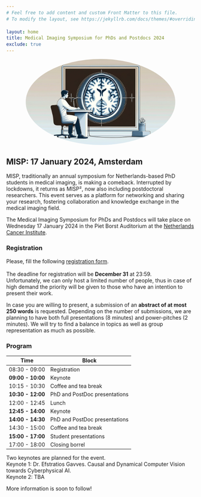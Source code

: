 ```yaml
---
# Feel free to add content and custom Front Matter to this file.
# To modify the layout, see https://jekyllrb.com/docs/themes/#overriding-theme-defaults

layout: home
title: Medical Imaging Symposium for PhDs and Postdocs 2024
exclude: true
---
```


<div style="text-align: center;">
    <img src="assets/docter_in_front_of_medical_image.png" alt="Description of the image" style="width: 400px; border-radius: 50%;" />
</div>


## MISP: 17 January 2024, Amsterdam

MISP, traditionally an annual symposium for Netherlands-based PhD students in medical imaging, is making a comeback. Interrupted by lockdowns, it returns as MISP², now also including postdoctoral researchers. This event serves as a platform for networking and sharing your research, fostering collaboration and knowledge exchange in the medical imaging field.

The Medical Imaging Symposium for PhDs and Postdocs will take place on Wednesday 17 January 2024 in the Piet Borst Auditorium at the [Netherlands Cancer Institute][nki].

### Registration
Please, fill the following [registration form][gform].\
\
The deadline for registration will be **December 31** at 23:59.\
Unfortunately, we can only host a limited number of people, thus in case of high demand the priority will be given to those who have an intention to present their work.

In case you are willing to present, a submission of an __abstract of at most 250 words__ is requested. Depending on the number of submissions, we are planning to have both full presentations (8 minutes) and power-pitches (2 minutes). We will try to find a balance in topics as well as group representation as much as possible.

### Program

|Time| Block                         |
|---|-------------------------------|
|08:30 - 09:00| Registration                  |
|**09:00 - 10:00**| Keynote                       |
|10:15 - 10:30| Coffee and tea break          |
|**10:30 - 12:00**| PhD and PostDoc presentations |
|12:00 - 12:45| Lunch                         |
|**12:45 - 14:00**| Keynote                       |
|**14:00 - 14:30**| PhD and PostDoc presentations |
|14:30 - 15:00| Coffee and tea break          |
|**15:00 - 17:00**| Student presentations         |
|17:00 - 18:00| Closing borrel                |

Two keynotes are planned for the event.\
Keynote 1: Dr. Efstratios Gavves. Causal and Dynamical Computer Vision towards Cyberphysical AI.\
Keynote 2: TBA


More information is soon to follow!


[nki]: https://www.nki.nl/
[gform]: https://forms.gle/tNMHwrKbQXJDgPby6
